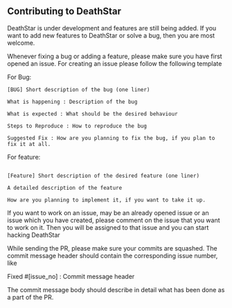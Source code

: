 ## Contributing to DeathStar

DeathStar is under development and features are still being added. If you want to add new features to DeathStar or solve a bug, then you are most welcome.

Whenever fixing a bug or adding a feature, please make sure you have first opened an issue. For creating an issue please follow the
following template

For Bug:

```
[BUG] Short description of the bug (one liner)

What is happening : Description of the bug

What is expected : What should be the desired behaviour

Steps to Reproduce : How to reproduce the bug

Suggested Fix : How are you planning to fix the bug, if you plan to fix it at all.

```

For feature:

```

[Feature] Short description of the desired feature (one liner)

A detailed description of the feature

How are you planning to implement it, if you want to take it up.

```

If you want to work on an issue, may be an already opened issue or an issue which you have created, please comment on the issue that
you want to work on it. Then you will be assigned to that issue and you can start hacking DeathStar

While sending the PR, please make sure your commits are squashed. The commit message header should contain the corresponding issue number, like

Fixed #[issue_no] : Commit message header

The commit message body should describe in detail what has been done as a part of the PR.


